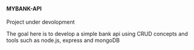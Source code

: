 #### MYBANK-API

Project under devolopment

The goal here is to develop a simple bank api using CRUD concepts and tools such as node.js, express and mongoDB
